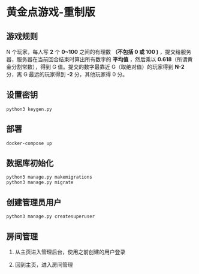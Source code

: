 # 黄金点游戏-重制版

## 游戏规则

N 个玩家，每人写 **2** 个 **0~100** 之间的有理数 **（不包括 0 或 100 )** ，提交给服务器，服务器在当前回合结束时算出所有数字的 **平均值** ，然后乘以 **0.618**（所谓黄金分割常数），得到 G 值。提交的数字最靠近 G（取绝对值）的玩家得到 **N-2** 分，离 G 最远的玩家得到 **-2** 分，其他玩家得 0 分。

## 设置密钥

```
python3 keygen.py
```

## 部署

```
docker-compose up
```

## 数据库初始化

```
python3 manage.py makemigrations
python3 manage.py migrate
```

## 创建管理员用户

```
python3 manage.py createsuperuser
```

## 房间管理

1. 从主页进入管理后台，使用之前创建的用户登录

2. 回到主页，进入房间管理